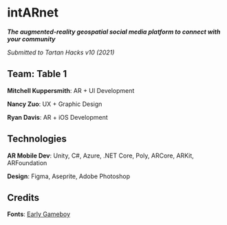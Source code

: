 # intARnet

_**The augmented-reality geospatial social media platform to connect with your community**_

_Submitted to Tartan Hacks v10 (2021)_

## Team: Table 1
**Mitchell Kuppersmith**: AR + UI Development

**Nancy Zuo**: UX + Graphic Design

**Ryan Davis**: AR + iOS Development 

## Technologies
**AR Mobile Dev**: Unity, C#, Azure, .NET Core, Poly, ARCore, ARKit, ARFoundation

**Design**: Figma, Aseprite, Adobe Photoshop

## Credits
**Fonts**: [Early Gameboy](https://www.dafont.com/early-gameboy.font)
